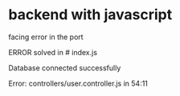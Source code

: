 # backend with javascript

facing error in the port

ERROR solved in # index.js

Database connected successfully

Error: controllers/user.controller.js in 54:11
